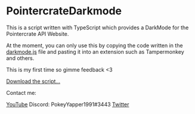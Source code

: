# PointercrateDarkmode

This is a script written with TypeScript which provides a DarkMode for the Pointercrate API Website.

At the moment, you can only use this by copying the code written in the [darkmode.js](scripts/darkmode.js) file and pasting it into an extension such as Tampermonkey and others.

This is my first time so gimme feedback <3

[Download the script...](scripts/darkmode.js)

Contact me:

[YouTube](https://www.youtube.com/@PokeyYapper1991)
Discord: PokeyYapper1991#3443
[Twitter](https://twitter.com/PokeyYapper1991)
